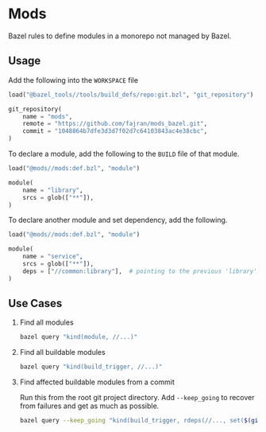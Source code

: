 Mods
====

Bazel rules to define modules in a monorepo not managed by Bazel.


Usage
-----

Add the following into the `WORKSPACE` file

```python
load("@bazel_tools//tools/build_defs/repo:git.bzl", "git_repository")

git_repository(
    name = "mods",
    remote = "https://github.com/fajran/mods_bazel.git",
    commit = "1048864b7dfe3d3d7f02d7c64103843ac4e38cbc",
)
```

To declare a module, add the following to the `BUILD` file of that module.

```python
load("@mods//mods:def.bzl", "module")

module(
    name = "library",
    srcs = glob(["**"]),
)
```

To declare another module and set dependency, add the following.

```python
load("@mods//mods:def.bzl", "module")

module(
    name = "service",
    srcs = glob(["**"]),
    deps = ["//common:library"],  # pointing to the previous 'library' module
)
```


Use Cases
---------

1. Find all modules

    ```bash
    bazel query "kind(module, //...)"
    ```

2. Find all buildable modules

    ```bash
    bazel query "kind(build_trigger, //...)"
    ```

3. Find affected buildable modules from a commit

    Run this from the root git project directory. Add `--keep_going` to recover
    from failures and get as much as possible.

    ```bash
    bazel query --keep_going "kind(build_trigger, rdeps(//..., set($(git diff --name-only HEAD^))))"
    ```

